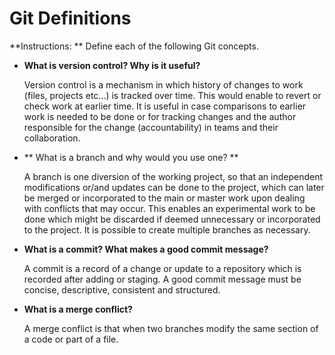 # Git Definitions

**Instructions: ** Define each of the following Git concepts.

* **What is version control?  Why is it useful?**

     Version control is a mechanism in which history of changes to work (files, projects etc...) is tracked over time. This would enable to revert or check work at earlier time. It is useful in case comparisons to earlier work is needed to be done or for tracking changes and the author responsible for the change (accountability) in teams and their collaboration. 

* ** What is a branch and why would you use one? **

     A branch is one diversion of the working project, so that an independent modifications or/and updates can be done to the project, which can later be merged or incorporated to the main or master work upon dealing with conflicts that may occur. This enables an experimental work to be done which might be discarded if deemed unnecessary or incorporated to the project. It is possible to create multiple branches as necessary. 

* **What is a commit? What makes a good commit message?**

     A commit is a record of a change or update to a repository which is recorded after adding or staging. A good commit message must be concise, descriptive, consistent and structured. 

* **What is a merge conflict?**

     A merge conflict is that when two branches modify the same section of a code or part of a file. 